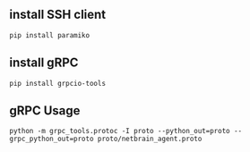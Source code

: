 ## install SSH client
    pip install paramiko

## install gRPC
    pip install grpcio-tools

## gRPC Usage
    python -m grpc_tools.protoc -I proto --python_out=proto --grpc_python_out=proto proto/netbrain_agent.proto